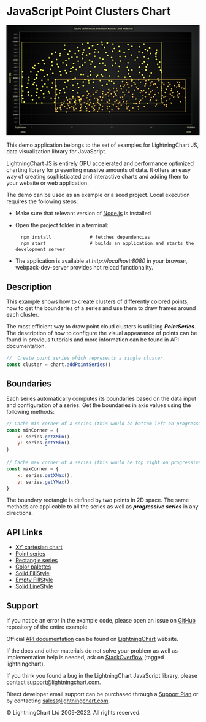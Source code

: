 # JavaScript Point Clusters Chart

![JavaScript Point Clusters Chart](pointClusters-darkGold.png)

This demo application belongs to the set of examples for LightningChart JS, data visualization library for JavaScript.

LightningChart JS is entirely GPU accelerated and performance optimized charting library for presenting massive amounts of data. It offers an easy way of creating sophisticated and interactive charts and adding them to your website or web application.

The demo can be used as an example or a seed project. Local execution requires the following steps:

-   Make sure that relevant version of [Node.js](https://nodejs.org/en/download/) is installed
-   Open the project folder in a terminal:

          npm install              # fetches dependencies
          npm start                # builds an application and starts the development server

-   The application is available at _http://localhost:8080_ in your browser, webpack-dev-server provides hot reload functionality.


## Description

This example shows how to create clusters of differently colored points, how to get the boundaries of a series and use them to draw frames around each cluster.

The most efficient way to draw point cloud clusters is utilizing **_PointSeries_**. The description of how to configure the visual appearance of points can be found in previous tutorials and more information can be found in API documentation.

```javascript
//  Create point series which represents a single cluster.
const cluster = chart.addPointSeries()
```

## Boundaries

Each series automatically computes its boundaries based on the data input and configuration of a series. Get the boundaries in axis values using the following methods:

```javascript
// Cache min corner of a series (this would be bottom left on progressive axes).
const minCorner = {
    x: series.getXMin(),
    y: series.getYMin(),
}

// Cache max corner of a series (this would be top right on progressive axes).
const maxCorner = {
    x: series.getXMax(),
    y: series.getYMax(),
}
```

The boundary rectangle is defined by two points in 2D space. The same methods are applicable to all the series as well as **_progressive series_** in any directions.


## API Links

* [XY cartesian chart]
* [Point series]
* [Rectangle series]
* [Color palettes]
* [Solid FillStyle]
* [Empty FillStyle]
* [Solid LineStyle]


## Support

If you notice an error in the example code, please open an issue on [GitHub][0] repository of the entire example.

Official [API documentation][1] can be found on [LightningChart][2] website.

If the docs and other materials do not solve your problem as well as implementation help is needed, ask on [StackOverflow][3] (tagged lightningchart).

If you think you found a bug in the LightningChart JavaScript library, please contact support@lightningchart.com.

Direct developer email support can be purchased through a [Support Plan][4] or by contacting sales@lightningchart.com.

[0]: https://github.com/Arction/
[1]: https://lightningchart.com/lightningchart-js-api-documentation/
[2]: https://lightningchart.com
[3]: https://stackoverflow.com/questions/tagged/lightningchart
[4]: https://lightningchart.com/support-services/

© LightningChart Ltd 2009-2022. All rights reserved.


[XY cartesian chart]: https://lightningchart.com/js-charts/api-documentation/v5.0.1/classes/ChartXY.html
[Point series]: https://lightningchart.com/js-charts/api-documentation/v5.0.1/classes/PointSeries.html
[Rectangle series]: https://lightningchart.com/js-charts/api-documentation/v5.0.1/classes/RectangleSeries.html
[Color palettes]: https://lightningchart.com/js-charts/api-documentation/v5.0.1/variables/ColorPalettes.html
[Solid FillStyle]: https://lightningchart.com/js-charts/api-documentation/v5.0.1/classes/SolidFill.html
[Empty FillStyle]: https://lightningchart.com/js-charts/api-documentation/v5.0.1/variables/emptyFill-1.html
[Solid LineStyle]: https://lightningchart.com/js-charts/api-documentation/v5.0.1/classes/SolidLine.html

